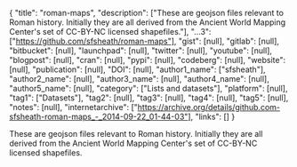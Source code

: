 {
  "title": "roman-maps",
  "description": ["These are geojson files relevant to Roman history. Initially they are all derived from the Ancient World Mapping Center's set of CC-BY-NC licensed shapefiles."],
  "...3": ["https://github.com/sfsheath/roman-maps"],
  "gist": [null],
  "gitlab": [null],
  "bitbucket": [null],
  "launchpad": [null],
  "twitter": [null],
  "youtube": [null],
  "blogpost": [null],
  "cran": [null],
  "pypi": [null],
  "codeberg": [null],
  "website": [null],
  "publication": [null],
  "DOI": [null],
  "author1_name": ["sfsheath"],
  "author2_name": [null],
  "author3_name": [null],
  "author4_name": [null],
  "author5_name": [null],
  "category": ["Lists and datasets"],
  "platform": [null],
  "tag1": ["Datasets"],
  "tag2": [null],
  "tag3": [null],
  "tag4": [null],
  "tag5": [null],
  "notes": [null],
  "internetarchive": ["https://archive.org/details/github.com-sfsheath-roman-maps_-_2014-09-22_01-44-03"],
  "links": []
}

<!-- Generated by csv2md.R – do not edit by hand -->

These are geojson files relevant to Roman history. Initially they are all derived from the Ancient World Mapping Center's set of CC-BY-NC licensed shapefiles.